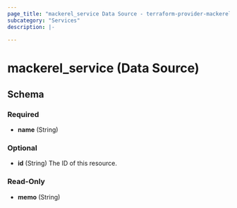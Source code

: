 ```yaml
---
page_title: "mackerel_service Data Source - terraform-provider-mackerel"
subcategory: "Services"
description: |-
  
---
```


# mackerel_service (Data Source)





<!-- schema generated by tfplugindocs -->
## Schema

### Required

- **name** (String)

### Optional

- **id** (String) The ID of this resource.

### Read-Only

- **memo** (String)


